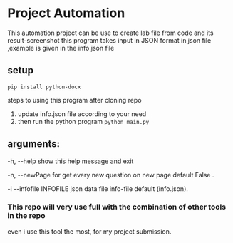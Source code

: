 # Project Automation
This automation project can be use to create lab file from code and its result-screenshot
this program takes input in JSON format in json file ,example is given in the info.json file 

## setup 
`pip install python-docx`

steps to using this program after cloning repo 
  1. update info.json file according to your need 
  2. then run the python program `python main.py`
 
## arguments:
  -h, --help            show this help message and exit
  
  -n, --newPage         for get every new question on new page default False .
  
  -i --infofile INFOFILE  json data file info-file default (info.json).

### This repo will very use full with the combination of other tools in the repo 

even i use this tool the most, for my project submission.

